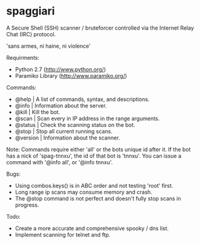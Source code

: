 # spaggiari
A Secure Shell (SSH) scanner / bruteforcer controlled via the Internet Relay Chat (IRC) protocol.

'sans armes, ni haine, ni violence'

Requirments:
 - Python 2.7       (http://www.python.org/)
 - Paramiko Library (http://www.paramiko.org/)
 
Commands:
 - @help      | A list of commands, syntax, and descriptions.
 - @info      | Information about the server.
 - @kill      | Kill the bot.
 - @scan      | Scan every in IP address in the range arguments.
 - @status    | Check the scanning status on the bot.
 - @stop      | Stop all current running scans.
 - @version   | Information about the scanner.

Note: Commands require either 'all' or the bots unique id after it.
If the bot has a nick of 'spag-tnnxu', the id of that bot is 'tnnxu'.
You can issue a command with '@info all', or '@info tnnxu'.

Bugs:
- Using combos.keys() is in ABC order and not testing 'root' first.
- Long range ip scans may consume memory and crash.
- The @stop command is not perfect and doesn't fully stop scans in progress.
 
Todo:
- Create a more accurate and comprehensive spooky / dns list.
- Implement scanning for telnet and ftp.
